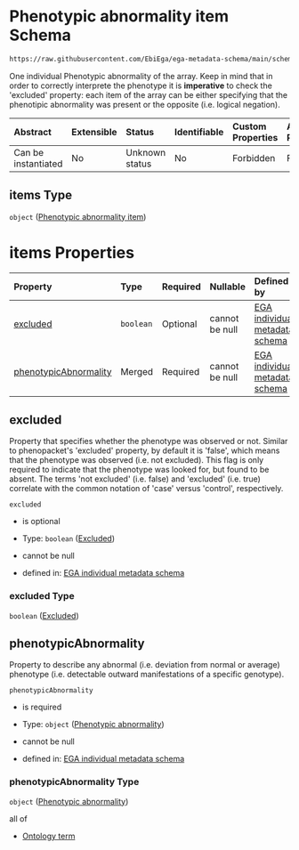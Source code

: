 # Phenotypic abnormality item Schema

```txt
https://raw.githubusercontent.com/EbiEga/ega-metadata-schema/main/schemas/EGA.individual.json#/properties/minimalPublicAttributes/properties/phenotypicAbnormalities/items
```

One individual Phenotypic abnormality of the array. Keep in mind that in order to correctly interprete the phenotype it is **imperative** to check the 'excluded' property: each item of the array can be either specifying that the phenotipic abnormality was present or the opposite (i.e. logical negation).

| Abstract            | Extensible | Status         | Identifiable | Custom Properties | Additional Properties | Access Restrictions | Defined In                                                                           |
| :------------------ | :--------- | :------------- | :----------- | :---------------- | :-------------------- | :------------------ | :----------------------------------------------------------------------------------- |
| Can be instantiated | No         | Unknown status | No           | Forbidden         | Forbidden             | none                | [EGA.individual.json\*](../../../schemas/EGA.individual.json "open original schema") |

## items Type

`object` ([Phenotypic abnormality item](ega-14-properties-minimal-public-attributes-describing-an-individual-properties-array-of-phenotypic-abnormalities-phenotypic-abnormality-item.md))

# items Properties

| Property                                        | Type      | Required | Nullable       | Defined by                                                                                                                                                                                                                                                                                                                                                                                              |
| :---------------------------------------------- | :-------- | :------- | :------------- | :------------------------------------------------------------------------------------------------------------------------------------------------------------------------------------------------------------------------------------------------------------------------------------------------------------------------------------------------------------------------------------------------------ |
| [excluded](#excluded)                           | `boolean` | Optional | cannot be null | [EGA individual metadata schema](ega-14-properties-minimal-public-attributes-describing-an-individual-properties-array-of-phenotypic-abnormalities-phenotypic-abnormality-item-properties-excluded.md "https://raw.githubusercontent.com/EbiEga/ega-metadata-schema/main/schemas/EGA.individual.json#/properties/minimalPublicAttributes/properties/phenotypicAbnormalities/items/properties/excluded") |
| [phenotypicAbnormality](#phenotypicabnormality) | Merged    | Required | cannot be null | [EGA individual metadata schema](ega-12-definitions-phenotypic-abnormality.md "https://raw.githubusercontent.com/EbiEga/ega-metadata-schema/main/schemas/EGA.individual.json#/properties/minimalPublicAttributes/properties/phenotypicAbnormalities/items/properties/phenotypicAbnormality")                                                                                                            |

## excluded

Property that specifies whether the phenotype was observed or not. Similar to phenopacket's 'excluded' property, by default it is 'false', which means that the phenotype was observed (i.e. not excluded). This flag is only required to indicate that the phenotype was looked for, but found to be absent. The terms 'not excluded' (i.e. false) and 'excluded' (i.e. true) correlate with the common notation of 'case' versus 'control', respectively.

`excluded`

*   is optional

*   Type: `boolean` ([Excluded](ega-14-properties-minimal-public-attributes-describing-an-individual-properties-array-of-phenotypic-abnormalities-phenotypic-abnormality-item-properties-excluded.md))

*   cannot be null

*   defined in: [EGA individual metadata schema](ega-14-properties-minimal-public-attributes-describing-an-individual-properties-array-of-phenotypic-abnormalities-phenotypic-abnormality-item-properties-excluded.md "https://raw.githubusercontent.com/EbiEga/ega-metadata-schema/main/schemas/EGA.individual.json#/properties/minimalPublicAttributes/properties/phenotypicAbnormalities/items/properties/excluded")

### excluded Type

`boolean` ([Excluded](ega-14-properties-minimal-public-attributes-describing-an-individual-properties-array-of-phenotypic-abnormalities-phenotypic-abnormality-item-properties-excluded.md))

## phenotypicAbnormality

Property to describe any abnormal (i.e. deviation from normal or average) phenotype (i.e. detectable outward manifestations of a specific genotype).

`phenotypicAbnormality`

*   is required

*   Type: `object` ([Phenotypic abnormality](ega-12-definitions-phenotypic-abnormality.md))

*   cannot be null

*   defined in: [EGA individual metadata schema](ega-12-definitions-phenotypic-abnormality.md "https://raw.githubusercontent.com/EbiEga/ega-metadata-schema/main/schemas/EGA.individual.json#/properties/minimalPublicAttributes/properties/phenotypicAbnormalities/items/properties/phenotypicAbnormality")

### phenotypicAbnormality Type

`object` ([Phenotypic abnormality](ega-12-definitions-phenotypic-abnormality.md))

all of

*   [Ontology term](ega-12-definitions-ontology-term.md "check type definition")
